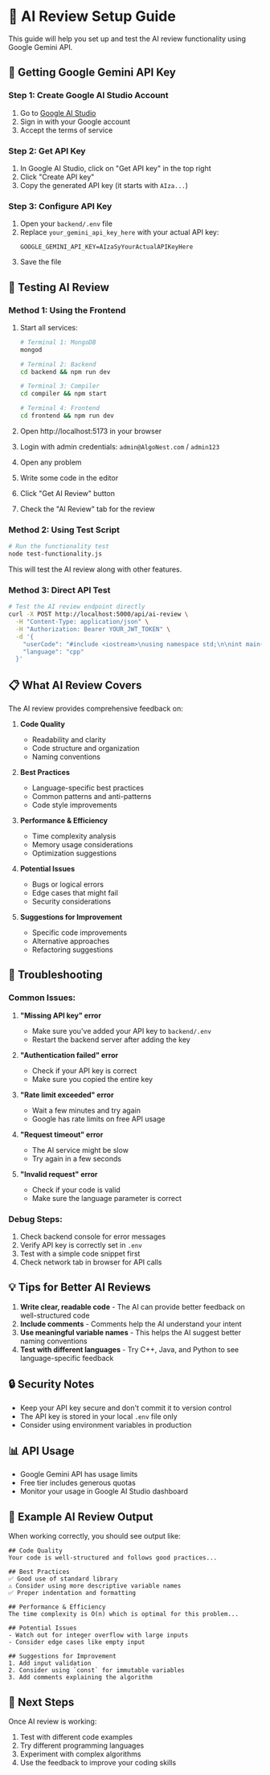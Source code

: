 # 🤖 AI Review Setup Guide

This guide will help you set up and test the AI review functionality using Google Gemini API.

## 🔑 Getting Google Gemini API Key

### Step 1: Create Google AI Studio Account
1. Go to [Google AI Studio](https://aistudio.google.com/)
2. Sign in with your Google account
3. Accept the terms of service

### Step 2: Get API Key
1. In Google AI Studio, click on "Get API key" in the top right
2. Click "Create API key"
3. Copy the generated API key (it starts with `AIza...`)

### Step 3: Configure API Key
1. Open your `backend/.env` file
2. Replace `your_gemini_api_key_here` with your actual API key:
   ```env
   GOOGLE_GEMINI_API_KEY=AIzaSyYourActualAPIKeyHere
   ```
3. Save the file

## 🧪 Testing AI Review

### Method 1: Using the Frontend
1. Start all services:
   ```bash
   # Terminal 1: MongoDB
   mongod
   
   # Terminal 2: Backend
   cd backend && npm run dev
   
   # Terminal 3: Compiler
   cd compiler && npm start
   
   # Terminal 4: Frontend
   cd frontend && npm run dev
   ```

2. Open http://localhost:5173 in your browser
3. Login with admin credentials: `admin@AlgoNest.com` / `admin123`
4. Open any problem
5. Write some code in the editor
6. Click "Get AI Review" button
7. Check the "AI Review" tab for the review

### Method 2: Using Test Script
```bash
# Run the functionality test
node test-functionality.js
```

This will test the AI review along with other features.

### Method 3: Direct API Test
```bash
# Test the AI review endpoint directly
curl -X POST http://localhost:5000/api/ai-review \
  -H "Content-Type: application/json" \
  -H "Authorization: Bearer YOUR_JWT_TOKEN" \
  -d '{
    "userCode": "#include <iostream>\nusing namespace std;\n\nint main() {\n    cout << \"Hello World!\" << endl;\n    return 0;\n}",
    "language": "cpp"
  }'
```

## 📋 What AI Review Covers

The AI review provides comprehensive feedback on:

1. **Code Quality**
   - Readability and clarity
   - Code structure and organization
   - Naming conventions

2. **Best Practices**
   - Language-specific best practices
   - Common patterns and anti-patterns
   - Code style improvements

3. **Performance & Efficiency**
   - Time complexity analysis
   - Memory usage considerations
   - Optimization suggestions

4. **Potential Issues**
   - Bugs or logical errors
   - Edge cases that might fail
   - Security considerations

5. **Suggestions for Improvement**
   - Specific code improvements
   - Alternative approaches
   - Refactoring suggestions

## 🐛 Troubleshooting

### Common Issues:

1. **"Missing API key" error**
   - Make sure you've added your API key to `backend/.env`
   - Restart the backend server after adding the key

2. **"Authentication failed" error**
   - Check if your API key is correct
   - Make sure you copied the entire key

3. **"Rate limit exceeded" error**
   - Wait a few minutes and try again
   - Google has rate limits on free API usage

4. **"Request timeout" error**
   - The AI service might be slow
   - Try again in a few seconds

5. **"Invalid request" error**
   - Check if your code is valid
   - Make sure the language parameter is correct

### Debug Steps:
1. Check backend console for error messages
2. Verify API key is correctly set in `.env`
3. Test with a simple code snippet first
4. Check network tab in browser for API calls

## 💡 Tips for Better AI Reviews

1. **Write clear, readable code** - The AI can provide better feedback on well-structured code
2. **Include comments** - Comments help the AI understand your intent
3. **Use meaningful variable names** - This helps the AI suggest better naming conventions
4. **Test with different languages** - Try C++, Java, and Python to see language-specific feedback

## 🔒 Security Notes

- Keep your API key secure and don't commit it to version control
- The API key is stored in your local `.env` file only
- Consider using environment variables in production

## 📊 API Usage

- Google Gemini API has usage limits
- Free tier includes generous quotas
- Monitor your usage in Google AI Studio dashboard

## 🎯 Example AI Review Output

When working correctly, you should see output like:

```
## Code Quality
Your code is well-structured and follows good practices...

## Best Practices
✅ Good use of standard library
⚠️ Consider using more descriptive variable names
✅ Proper indentation and formatting

## Performance & Efficiency
The time complexity is O(n) which is optimal for this problem...

## Potential Issues
- Watch out for integer overflow with large inputs
- Consider edge cases like empty input

## Suggestions for Improvement
1. Add input validation
2. Consider using `const` for immutable variables
3. Add comments explaining the algorithm
```

## 🚀 Next Steps

Once AI review is working:
1. Test with different code examples
2. Try different programming languages
3. Experiment with complex algorithms
4. Use the feedback to improve your coding skills

